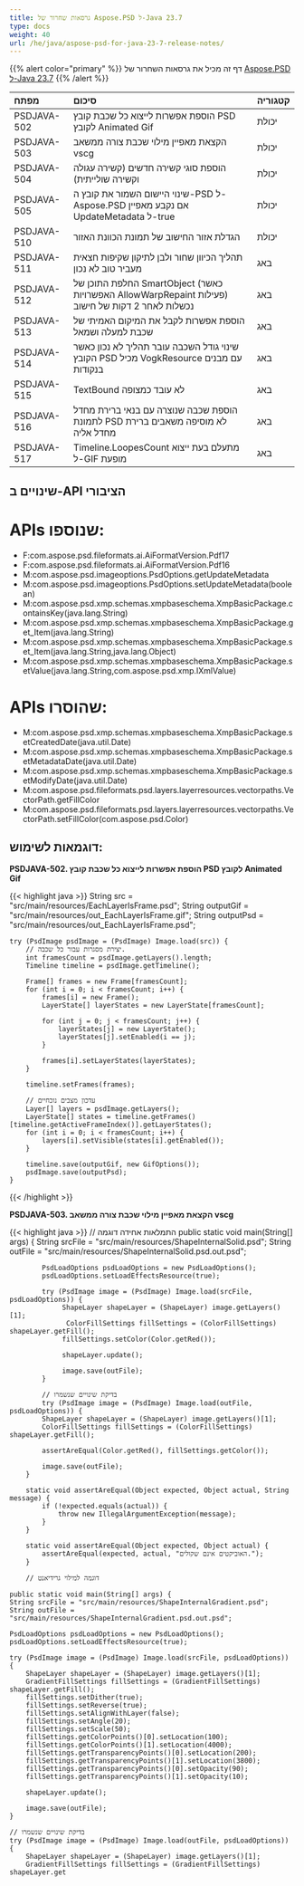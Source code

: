 ```yaml
---
title: גרסאות שחרור של Aspose.PSD ל-Java 23.7
type: docs
weight: 40
url: /he/java/aspose-psd-for-java-23-7-release-notes/
---
```


{{% alert color="primary" %}} דף זה מכיל את גרסאות השחרור של [Aspose.PSD ל-Java 23.7](https://downloads.aspose.com/psd/java/new-releases/aspose.psd-for-java-23.7/) {{% /alert %}}

| **מפתח**   | **סיכום**                                                                                                                                      | **קטגוריה** |
|:------------|:-------------------------------------------------------------------------------------------------------------------------------------------------|:-------------|
| PSDJAVA-502 | הוספת אפשרות לייצוא כל שכבת קובץ PSD לקובץ Animated Gif                                        | יכולת |
| PSDJAVA-503 | הקצאת מאפיין מילוי שכבת צורה ממשאב vscg                                                        | יכולת |
| PSDJAVA-504 | הוספת סוגי קשירה חדשים (קשירה עגולה וקשירה שולייתית)                                         | יכולת |
| PSDJAVA-505 | שינוי היישום השמור את קובץ ה-PSD ל-Aspose.PSD אם נקבע מאפיין UpdateMetadata ל-true              | יכולת |
| PSDJAVA-510 | הגדלת אזור החישוב של תמונת הכוונת האזור                                                        | יכולת |
| PSDJAVA-511 | תהליך הכיוון שחור ולבן לתיקון שקיפות חצאית מעביר טוב לא נכון                                     | באג |
| PSDJAVA-512 | החלפת התוכן של SmartObject (כאשר האפשרויות AllowWarpRepaint פעילות) נכשלות לאחר 2 דקות של חישוב | באג |
| PSDJAVA-513 | הוספת אפשרות לקבל את המיקום האמיתי של שכבת למעלה ושמאל                                        | באג |
| PSDJAVA-514 | שינוי גודל השכבה עובר תהליך לא נכון כאשר הקובץ PSD מכיל VogkResource עם מבנים בנקודות         | באג |
| PSDJAVA-515 | TextBound לא עובד כמצופה                                                                     | באג |
| PSDJAVA-516 | הוספת שכבה שנוצרה עם בנאי ברירת מחדל לתמונת PSD לא מוסיפה משאבים ברירת מחדל אליה         | באג |
| PSDJAVA-517 | Timeline.LoopesCount מתעלם בעת ייצוא ל-GIF מופעת                                             | באג |

## **שינויים ב-API הציבורי**
# **APIs שנוספו:**

- F:com.aspose.psd.fileformats.ai.AiFormatVersion.Pdf17
- F:com.aspose.psd.fileformats.ai.AiFormatVersion.Pdf16
- M:com.aspose.psd.imageoptions.PsdOptions.getUpdateMetadata
- M:com.aspose.psd.imageoptions.PsdOptions.setUpdateMetadata(boolean)
- M:com.aspose.psd.xmp.schemas.xmpbaseschema.XmpBasicPackage.containsKey(java.lang.String)
- M:com.aspose.psd.xmp.schemas.xmpbaseschema.XmpBasicPackage.get_Item(java.lang.String)
- M:com.aspose.psd.xmp.schemas.xmpbaseschema.XmpBasicPackage.set_Item(java.lang.String,java.lang.Object)
- M:com.aspose.psd.xmp.schemas.xmpbaseschema.XmpBasicPackage.setValue(java.lang.String,com.aspose.psd.xmp.IXmlValue)

# **APIs שהוסרו:**

- M:com.aspose.psd.xmp.schemas.xmpbaseschema.XmpBasicPackage.setCreatedDate(java.util.Date)
- M:com.aspose.psd.xmp.schemas.xmpbaseschema.XmpBasicPackage.setMetadataDate(java.util.Date)
- M:com.aspose.psd.xmp.schemas.xmpbaseschema.XmpBasicPackage.setModifyDate(java.util.Date)
- M:com.aspose.psd.fileformats.psd.layers.layerresources.vectorpaths.VectorPath.getFillColor
- M:com.aspose.psd.fileformats.psd.layers.layerresources.vectorpaths.VectorPath.setFillColor(com.aspose.psd.Color)

## **דוגמאות לשימוש:**

**PSDJAVA-502. הוספת אפשרות לייצוא כל שכבת קובץ PSD לקובץ Animated Gif**

{{< highlight java >}}
    String src = "src/main/resources/EachLayerIsFrame.psd";
    String outputGif = "src/main/resources/out_EachLayerIsFrame.gif";
    String outputPsd = "src/main/resources/out_EachLayerIsFrame.psd";

    try (PsdImage psdImage = (PsdImage) Image.load(src)) {
        // יצירת מסגרות עבור כל שכבה.
        int framesCount = psdImage.getLayers().length;
        Timeline timeline = psdImage.getTimeline();

        Frame[] frames = new Frame[framesCount];
        for (int i = 0; i < framesCount; i++) {
            frames[i] = new Frame();
            LayerState[] layerStates = new LayerState[framesCount];

            for (int j = 0; j < framesCount; j++) {
                layerStates[j] = new LayerState();
                layerStates[j].setEnabled(i == j);
            }

            frames[i].setLayerStates(layerStates);
        }

        timeline.setFrames(frames);

        // עדכון מצבים נוכחיים
        Layer[] layers = psdImage.getLayers();
        LayerState[] states = timeline.getFrames()[timeline.getActiveFrameIndex()].getLayerStates();
        for (int i = 0; i < framesCount; i++) {
            layers[i].setVisible(states[i].getEnabled());
        }

        timeline.save(outputGif, new GifOptions());
        psdImage.save(outputPsd);
    }
{{< /highlight >}}

**PSDJAVA-503. הקצאת מאפיין מילוי שכבת צורה ממשאב vscg**

{{< highlight java >}}
        // התמלאות אחידה דוגמה
        public static void main(String[] args) {
            String srcFile = "src/main/resources/ShapeInternalSolid.psd";
            String outFile = "src/main/resources/ShapeInternalSolid.psd.out.psd";

            PsdLoadOptions psdLoadOptions = new PsdLoadOptions();
            psdLoadOptions.setLoadEffectsResource(true);

            try (PsdImage image = (PsdImage) Image.load(srcFile, psdLoadOptions)) {
                 ShapeLayer shapeLayer = (ShapeLayer) image.getLayers()[1];
                  ColorFillSettings fillSettings = (ColorFillSettings) shapeLayer.getFill();
                 fillSettings.setColor(Color.getRed());

                 shapeLayer.update();

                 image.save(outFile);
            }

            // בדיקת שינויים שנשמרו
            try (PsdImage image = (PsdImage) Image.load(outFile, psdLoadOptions)) {
            ShapeLayer shapeLayer = (ShapeLayer) image.getLayers()[1];
            ColorFillSettings fillSettings = (ColorFillSettings) shapeLayer.getFill();

            assertAreEqual(Color.getRed(), fillSettings.getColor());

            image.save(outFile);
        }

        static void assertAreEqual(Object expected, Object actual, String message) {
            if (!expected.equals(actual)) {
                throw new IllegalArgumentException(message);
            }
        }

        static void assertAreEqual(Object expected, Object actual) {
            assertAreEqual(expected, actual, "האוביקטים אינם שקולים.");
        }
		
		// דוגמה למילוי גרידיאנט

	public static void main(String[] args) {
    String srcFile = "src/main/resources/ShapeInternalGradient.psd";
    String outFile = "src/main/resources/ShapeInternalGradient.psd.out.psd";

    PsdLoadOptions psdLoadOptions = new PsdLoadOptions();
    psdLoadOptions.setLoadEffectsResource(true);

    try (PsdImage image = (PsdImage) Image.load(srcFile, psdLoadOptions)) {
        ShapeLayer shapeLayer = (ShapeLayer) image.getLayers()[1];
        GradientFillSettings fillSettings = (GradientFillSettings) shapeLayer.getFill();
        fillSettings.setDither(true);
        fillSettings.setReverse(true);
        fillSettings.setAlignWithLayer(false);
        fillSettings.setAngle(20);
        fillSettings.setScale(50);
        fillSettings.getColorPoints()[0].setLocation(100);
        fillSettings.getColorPoints()[1].setLocation(4000);
        fillSettings.getTransparencyPoints()[0].setLocation(200);
        fillSettings.getTransparencyPoints()[1].setLocation(3800);
        fillSettings.getTransparencyPoints()[0].setOpacity(90);
        fillSettings.getTransparencyPoints()[1].setOpacity(10);

        shapeLayer.update();

        image.save(outFile);
    }

    // בדיקת שינויים שנשמרו
    try (PsdImage image = (PsdImage) Image.load(outFile, psdLoadOptions)) {
        ShapeLayer shapeLayer = (ShapeLayer) image.getLayers()[1];
        GradientFillSettings fillSettings = (GradientFillSettings) shapeLayer.get